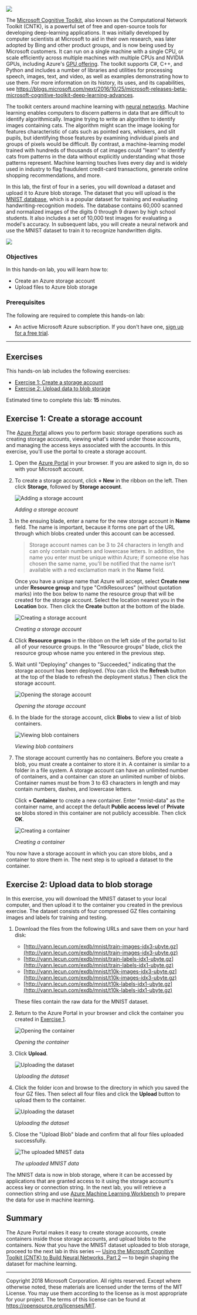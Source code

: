 ![](Images/header.png)

The [Microsoft Cognitive Toolkit](https://www.microsoft.com/en-us/research/product/cognitive-toolkit/), also known as the Computational Network Toolkit (CNTK), is a powerful set of free and open-source tools for developing deep-learning applications. It was initially developed by computer scientists at Microsoft to aid in their own research, was later adopted by Bing and other product groups, and is now being used by Microsoft customers. It can run on a single machine with a single CPU, or scale efficiently across multiple machines with multiple CPUs and NVIDIA GPUs, including Azure's [GPU offering](https://azure.microsoft.com/en-us/blog/azure-n-series-preview-availability/). The toolkit supports C#, C++, and Python and includes a number of libraries and utilities for processing speech, images, text, and video, as well as examples demonstrating how to use them. For more information on its history, its uses, and its capabilities, see https://blogs.microsoft.com/next/2016/10/25/microsoft-releases-beta-microsoft-cognitive-toolkit-deep-learning-advances.

The toolkit centers around machine learning with [neural networks](https://en.wikipedia.org/wiki/Artificial_neural_network). Machine learning enables computers to discern patterns in data that are difficult to identify algorithmically. Imagine trying to write an algorithm to identify images containing cats. The algorithm might scan the image looking for features characteristic of cats such as pointed ears, whiskers, and slit pupils, but identifying those features by examining individual pixels and groups of pixels would be difficult. By contrast, a machine-learning model trained with hundreds of thousands of cat images could "learn" to identify cats from patterns in the data without explicitly understanding what those patterns represent. Machine learning touches lives every day and is widely used in industry to flag fraudulent credit-card transactions, generate online shopping recommendations, and more.

In this lab, the first of four in a series, you will download a dataset and upload it to Azure blob storage. The dataset that you will upload is the [MNIST database](http://yann.lecun.com/exdb/mnist/), which is a popular dataset for training and evaluating handwriting-recognition models. The database contains 60,000 scanned and normalized images of the digits 0 through 9 drawn by high school students. It also includes a set of 10,000 test images for evaluating a model's accuracy. In subsequent labs, you will create a neural network and use the MNIST dataset to train it to recognize handwritten digits.

![](Images/road-map-1.png)

<a name="Objectives"></a>
### Objectives ###

In this hands-on lab, you will learn how to:

- Create an Azure storage account
- Upload files to Azure blob storage

<a name="Prerequisites"></a>
### Prerequisites ###

The following are required to complete this hands-on lab:

- An active Microsoft Azure subscription. If you don't have one, [sign up for a free trial](http://aka.ms/WATK-FreeTrial).

---

<a name="Exercises"></a>
## Exercises ##

This hands-on lab includes the following exercises:

- [Exercise 1: Create a storage account](#Exercise1)
- [Exercise 2: Upload data to blob storage](#Exercise2)

Estimated time to complete this lab: **15** minutes.

<a name="Exercise1"></a>
## Exercise 1: Create a storage account ##

The [Azure Portal](https://portal.azure.com) allows you to perform basic storage operations such as creating storage accounts, viewing what's stored under those accounts, and managing the access keys associated with the accounts. In this exercise, you'll use the portal to create a storage account.

1. Open the [Azure Portal](https://portal.azure.com/) in your browser. If you are asked to sign in, do so with your Microsoft account.
 
1. To create a storage account, click **+ New** in the ribbon on the left. Then click **Storage**, followed by **Storage account**.

    ![Adding a storage account](Images/new-storage-account.png)

    _Adding a storage account_

1. In the ensuing blade, enter a name for the new storage account in **Name** field. The name is important, because it forms one part of the URL through which blobs created under this account can be accessed.

	> Storage account names can be 3 to 24 characters in length and can only contain numbers and lowercase letters. In addition, the name you enter must be unique within Azure; if someone else has chosen the same name, you'll be notified that the name isn't available with a red exclamation mark in the **Name** field.

	Once you have a unique name that Azure will accept, select **Create new** under **Resource group** and type "CntkResources" (without quotation marks) into the box below to name the resource group that will be created for the storage account. Select the location nearest you in the **Location** box. Then click the **Create** button at the bottom of the blade.
    
	![Creating a storage account](Images/create-storage-account.png)

    _Creating a storage account_

1. Click **Resource groups** in the ribbon on the left side of the portal to list all of your resource groups. In the "Resource groups" blade, click the resource group whose name you entered in the previous step.

1. Wait until "Deploying" changes to "Succeeded," indicating that the storage account has been deployed. (You can click the **Refresh** button at the top of the blade to refresh the deployment status.) Then click the storage account.

	![Opening the storage account](Images/open-storage-account.png)

    _Opening the storage account_

1. In the blade for the storage account, click **Blobs** to view a list of blob containers.

    ![Viewing blob containers](Images/open-blob-storage.png)

    _Viewing blob containers_

1. The storage account currently has no containers. Before you create a blob, you must create a container to store it in. A container is similar to a folder in a file system. A storage account can have an unlimited number of containers, and a container can store an unlimited number of blobs. Container names must be from 3 to 63 characters in length and may contain numbers, dashes, and lowercase letters.

	Click **+ Container** to create a new container. Enter "mnist-data" as the container name, and accept the default **Public access level** of **Private** so blobs stored in this container are not publicly accessible. Then click **OK**.

    ![Creating a container](Images/create-container.png)

    _Creating a container_

You now have a storage account in which you can store blobs, and a container to store them in. The next step is to upload a dataset to the container.

<a name="Exercise2"></a>
## Exercise 2: Upload data to blob storage ##

In this exercise, you will download the MNIST dataset to your local computer, and then upload it to the container you created in the previous exercise. The dataset consists of four compressed GZ files containing images and labels for training and testing.

1. Download the files from the following URLs and save them on your hard disk:

	- [http://yann.lecun.com/exdb/mnist/train-images-idx3-ubyte.gz](http://yann.lecun.com/exdb/mnist/train-images-idx3-ubyte.gz)
	- [http://yann.lecun.com/exdb/mnist/train-labels-idx1-ubyte.gz](http://yann.lecun.com/exdb/mnist/train-labels-idx1-ubyte.gz)
	- [http://yann.lecun.com/exdb/mnist/t10k-images-idx3-ubyte.gz](http://yann.lecun.com/exdb/mnist/t10k-images-idx3-ubyte.gz)
	- [http://yann.lecun.com/exdb/mnist/t10k-labels-idx1-ubyte.gz](http://yann.lecun.com/exdb/mnist/t10k-labels-idx1-ubyte.gz)

	These files contain the raw data for the MNIST dataset.

1. Return to the Azure Portal in your browser and click the container you created in [Exercise 1](#Exercise1).

	![Opening the container](Images/open-container.png)

	_Opening the container_

1. Click **Upload**.

	![Uploading the dataset](Images/upload-files-1.png)

	_Uploading the dataset_

1. Click the folder icon and browse to the directory in which you saved the four GZ files. Then select all four files and click the **Upload** button to upload them to the container. 

	![Uploading the dataset](Images/upload-files-2.png)

	_Uploading the dataset_

1. Close the "Upload Blob" blade and confirm that all four files uploaded successfully.

	![The uploaded MNIST data](Images/uploaded-files.png)

	_The uploaded MNIST data_

The MNIST data is now in blob storage, where it can be accessed by applications that are granted access to it using the storage account's access key or connection string. In the next lab, you will retrieve a connection string and use [Azure Machine Learning Workbench](https://docs.microsoft.com/azure/machine-learning/preview/quickstart-installation) to prepare the data for use in machine learning.

<a name="Summary"></a>
## Summary ##

The Azure Portal makes it easy to create storage accounts, create containers inside those storage accounts, and upload blobs to the containers. Now that you have the MNIST dataset uploaded to blob storage, proceed to the next lab in this series — [Using the Microsoft Cognitive Toolkit (CNTK) to Build Neural Networks, Part 2](../2%20-%20Process) — to begin shaping the dataset for machine learning.

---

Copyright 2018 Microsoft Corporation. All rights reserved. Except where otherwise noted, these materials are licensed under the terms of the MIT License. You may use them according to the license as is most appropriate for your project. The terms of this license can be found at https://opensource.org/licenses/MIT.
